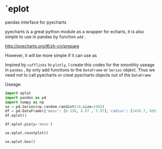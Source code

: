 # `eplot
pandas interface for pyecharts

pyecharts is a great python module as a wrapper for echarts, it is also simple to use in pandas by function `add` .

http://pyecharts.org/#/zh-cn/prepare

However, it will be more simple if it can use as 

Impired by `cufflinks` to `plotly`, I create this codes for the smoothly useage in `pandas` , by only add functions to the `DataFrame` or `Series` object. Thus we need not to call pyecharts  or creat pyecharts objects out of the `DataFrame`

Useage:

```python
import eplot
import pandas as pd
import numpy as np
se = pd.Series(np.random.randint(10,size=100))
df = pd.DataFrame({'mass': [0.330, 4.87 , 5.97],'radius': [2439.7, 6051.8, 6378.1]}, index=['Mercury', 'Venus', 'Earth'])
df.eplot()
```

```python
df.eplot.pie(y='mass')
```

```python
se.eplot.countplot()
```

```python
se.eplot.box()
```


